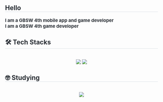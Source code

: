 <div style="text-align: left;"> 
<h2 style="border-bottom: 1px solid #d8dee4; color: #282d33;"> Hello </h2>  
    <div style="font-weight: 700; font-size: 15px; text-align: left; color: #282d33;"> I am a GBSW 4th mobile app and game developer </div> 
    <div style="font-weight: 700; font-size: 15px; text-align: left; color: #282d33;"> I am a GBSW 4th game developer </div> 
</div>
<div style="text-align: left;">
<h2 style="border-bottom: 1px solid #d8dee4; color: #282d33;"> 🛠️ Tech Stacks </h2> <br> 
<div  align= "center">
      <img src="https://img.shields.io/badge/Flutter-02569B?style=for-the-badge&logo=Flutter&logoColor=white">
 <img src="https://img.shields.io/badge/Unity-000000?style=for-the-badge&logo=Unity&logoColor=white">
</div>
</div>
<div style="text-align: left;">
<h2 style="border-bottom: 1px solid #d8dee4; color: #282d33;"> 🤓 Studying </h2> <br> 
<div  align= "center">
      <img src="https://img.shields.io/badge/Swift-F05138?style=for-the-badge&logo=Swift&logoColor=white">
</div>
</div>
